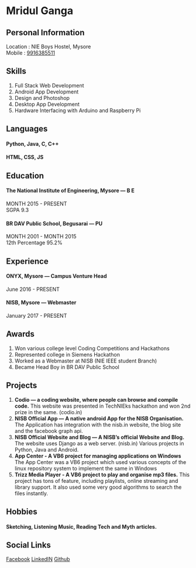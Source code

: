 # Mridul Ganga
  
## Personal Information
Location : NIE Boys Hostel, Mysore  
Mobile : [9916385511](tel:9916385511)

## Skills
1. Full Stack Web Development
2. Android App Development
3. Design and Photoshop
4. Desktop App Development
5. Hardware Interfacing with Arduino and Raspberry Pi

## Languages
#### Python, Java, C, C++
#### HTML, CSS, JS

## Education
#### The National Institute of Engineering, Mysore — B E  
MONTH 2015 - PRESENT  
SGPA 9.3  

#### BR DAV Public School, Begusarai — PU  
MONTH 2001 - MONTH 2015  
12th Percentage 95.2%  

## Experience
#### ONYX, Mysore — Campus Venture Head
June 2016 - PRESENT  
 
#### NISB, Mysore — Webmaster
January 2017 - PRESENT  

## Awards
1. Won various college level Coding Competitions and Hackathons
2. Represented college in Siemens Hackathon
3. Worked as a Webmaster at NISB (NIE IEEE student Branch)
4. Became Head Boy in BR DAV Public School

## Projects
1. **Codio — a coding website, where people can browse and compile code.**
This website was presented in TechNIEks hackathon 
and won 2nd prize in the same. (codio.in)
2. **NISB Official App — A native android App for the NISB Organisation.**
The Application has integration with the nisb.in website, 
the blog site and the facebook graph api.
3. **NISB Official Website and Blog — A NISB’s official Website and Blog.**
The website uses Django as a web server. (nisb.in)
Various projects in Python, Java and Android.
4. **App Center - A VB6 project for managing applications on Windows**
The App Center was a VB6 project which used various concepts of the 
linux repository system to implement the same in Windows
5. **Trizz Media Player - A VB6 project to play and organise mp3 files.**
This project has tons of feature, including playlists, online streaming 
and library support. It also used some very good algorithms to search the files instantly.

## Hobbies
#### Sketching, Listening Music, Reading Tech and Myth articles.

## Social Links
[Facebook](https://www.facebook.com/mridulganga)
[LinkedIN](https://www.linkedin.com/in/mridul-ganga-03326aa2/)
[Github](https://github.com/mridulganga)
